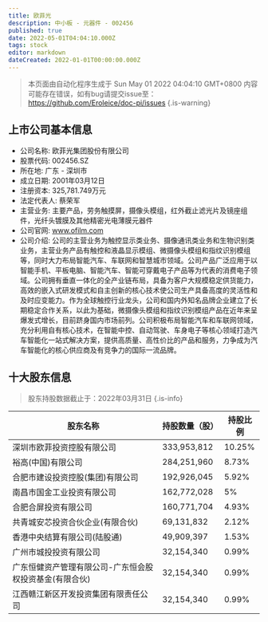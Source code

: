 ```yaml
---
title: 欧菲光
description: 中小板 - 元器件 - 002456
published: true
date: 2022-05-01T04:04:10.000Z
tags: stock
editor: markdown
dateCreated: 2022-01-01T00:00:00.000Z
---
```


> 本页面由自动化程序生成于 Sun May 01 2022 04:04:10 GMT+0800
> 内容可能存在错误，如有bug请提交issue至：https://github.com/Eroleice/doc-pi/issues
{.is-warning}

## 上市公司基本信息
- 公司名称: 欧菲光集团股份有限公司
- 股票代码: 002456.SZ
- 所在地: 广东 - 深圳市
- 成立日期: 2001年03月12日
- 注册资本: 325,781.749万元
- 法定代表人: 蔡荣军
- 主营业务: 主要产品，劳务触摸屏，摄像头模组，红外截止滤光片及镜座组件，光纤头镀膜及其他精密光电薄膜元器件
- 公司官网: www.ofilm.com
- 公司介绍: 公司的主营业务为触控显示类业务、摄像通讯类业务和生物识别类业务，主营业务产品有触控和液晶显示模组、微摄像头模组和指纹识别模组等，同时大力布局智能汽车、车联网和智慧城市领域。公司产品广泛应用于以智能手机、平板电脑、智能汽车、智能可穿戴电子产品等为代表的消费电子领域。公司拥有垂直一体化的全产业链布局，具备为客户大规模稳定供货能力，高效的嵌入式研发模式和自主创新的核心技术使公司生产具备高度的灵活性和及时应变能力。作为全球触控行业龙头，公司和国内外知名品牌企业建立了长期稳定合作关系，以此为基础，微摄像头模组和指纹识别模组产品在近年来呈爆发式增长，目前跻身国内市场前列。公司积极布局智能汽车和车联网领域，充分利用自有核心技术，在智能中控、自动驾驶、车身电子等核心领域打造汽车智能化一站式解决方案，提供高质量、高性价比的产品和服务，力争成为汽车智能化的核心供应商及有竞争力的国际一流品牌。


## 十大股东信息
> 股东持股数据截止于：2022年03月31日
{.is-info}

| 股东名称 | 持股数量（股） | 持股比例 |
| --- | --- | --- |
| 深圳市欧菲投资控股有限公司 | 333,953,812 | 10.25% |
| 裕高(中国)有限公司 | 284,251,960 | 8.73% |
| 合肥市建设投资控股(集团)有限公司 | 192,926,045 | 5.92% |
| 南昌市国金工业投资有限公司 | 162,772,028 | 5% |
| 合肥合屏投资有限公司 | 160,771,704 | 4.93% |
| 共青城安芯投资合伙企业(有限合伙) | 69,131,832 | 2.12% |
| 香港中央结算有限公司(陆股通) | 49,909,397 | 1.53% |
| 广州市城投投资有限公司 | 32,154,340 | 0.99% |
| 广东恒健资产管理有限公司-广东恒会股权投资基金(有限合伙) | 32,154,340 | 0.99% |
| 江西赣江新区开发投资集团有限责任公司 | 32,154,340 | 0.99% |




